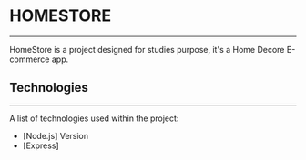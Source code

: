 # HOMESTORE
***
HomeStore is a project designed for studies purpose, it's a Home Decore E-commerce app. 

## Technologies
***
A list of technologies used within the project:
* [Node.js] Version
* [Express]